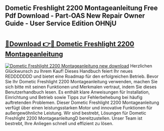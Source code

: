 ## Dometic Freshlight 2200 Montageanleitung Free Pdf Download - Part-OAS New Repair Owner Guide - User Service Edition OHNjU

# <h2><a href="http://df6hof1.blite.top/?on=Dometic+Freshlight+2200+Montageanleitung">🔗Download 👉🔴 Dometic Freshlight 2200 Montageanleitung</a></h2>

[![Dometic Freshlight 2200 Montageanleitung new download](https://i.imgur.com/lujVjoI.png)](http://df6hof1.blite.top/?on=Dometic+Freshlight+2200+Montageanleitung)
Herzlichen Glückwunsch zu Ihrem Kauf! Dieses Handbuch feiert Ihr neues REDDDDDDD und bietet eine Roadmap für den erfolgreichen Betrieb. Bevor Sie Ihr Dometic Freshlight 2200 Montageanleitung verwenden, machen Sie sich bitte mit seinen Funktionen und Merkmalen vertraut, indem Sie dieses Benutzerhandbuch lesen. Es enthält klare Anweisungen für Installation, Einrichtung und Betrieb sowie Tipps zur Fehlerbehebung bei häufig auftretenden Problemen. Dieser Dometic Freshlight 2200 Montageanleitung verfügt über einen leistungsstarken Motor und innovative Funktionen für außergewöhnliche Leistung. Wir sind bestrebt, Lösungen für Dometic Freshlight 2200 MontageanleitungD bereitzustellen. Unser Team ist bestrebt, Ihre Anliegen schnell und effizient zu lösen.
